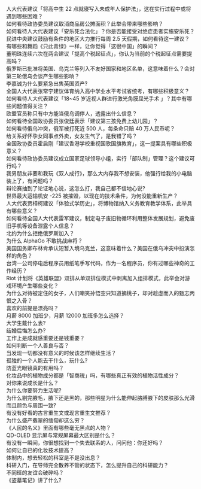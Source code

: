 人大代表建议「将高中生 22 点就寝写入未成年人保护法」，这在实行过程中或将遇到哪些困难？  
如何看待政协委员建议取消商品房公摊面积？此举会带来哪些影响？  
如何看待人大代表建议「安乐死合法化」？你是否能接受对绝症患者实施安乐死？  
民进中央建议鼓励有条件的地区大力推行每周 2.5 天假期，如何看待这一建议？  
有哪些和舞蹈《只此青绿》一样，让你觉得「这很中国」的瞬间？  
董明珠连续六次在两会建议「提高个税起征点」，你认为当前的个税起征点需要提高吗？  
俄罗斯已批准将美国、乌克兰等列入不友好国家和地区名单，这意味着什么？会对第三轮俄乌会谈产生哪些影响？  
李嘉诚为什么要紧急出售英国资产?  
全国人大代表张常宁建议体育纳入高中学业水平考试省统考，有哪些积极意义？  
如何看待人大代表建议「18~45 岁近视人群进行激光角膜屈光手术 」？其中有哪些问题值得关注？  
欧盟官员称只有中方能当俄乌调停人，透露出什么信息？  
如何看待全国政协委员张俊廷表示「建议第三孩免费上幼儿园」？  
如何看待俄乌冲突，俄军被打死近 500 人，每条命只赔 40 万人民币呢？  
给关系好怀孕女同事点外卖，女友生气了，是我错了吗？  
全国政协委员霍启刚「建议香港学校重视国歌国旗教育」，这一提案具有哪些积极意义？  
如何看待政协委员建议成立国家足球领导小组，实行「部队制」管理？这个建议可行吗？  
我男朋友非要和我玩《双人成行》，那么大内存我不想安装，他强行给我的小电脑装上了，有问题吗？  
辩论赛抽到了论证地心说，这怎么打，我自己都不信地心说?  
世界最大运输机安 -225 被摧毁，以现在的技术条件，为何没能重新生产？  
人大代表贾樟柯建议「体验式学历史」，将博物馆纳入义务教育教学体系，此举具有哪些意义？  
如何看待全国人大代表雷军建议，制定电子废旧物循环利用整体发展规划，避免废旧手机等设备泄露个人信息？  
北约为什么拒绝俄罗斯加入？  
为什么 AlphaGo 不敢挑战麻将？  
美国国务卿布林肯承认短暂入境乌克兰，这意味着什么？美国在俄乌冲突中扮演怎样的角色？  
台湾一公司停电后程序员用纸笔手写代码，作为一名程序员，你有过哪些神奇的工作经历？  
Riot 计划将《英雄联盟》双排从单双排位模式中剥离加入组排模式，此举会对游戏环境产生哪些变化？  
为什么对待被定住的女子，人们嘲笑孙悟空只知道摘桃子，却对趁虚而入的甄志丙恨之入骨？  
喜欢的前提是漂亮吗？  
月薪 8000 加班少，月薪 12000 加班多怎么选择？  
大学生戴什么表?  
结婚后悔怎么办?  
工作上是成就感重要还是钱重要？  
如何判断一个人善良与否？  
当发现一切都没有意义的时候该怎样继续生活？  
孤独的一个人能去干什么，玩什么?  
防蓝光眼镜真的有用吗？  
化妆品中的植物成分都是「智商税」吗，有哪些真正有效的植物活性成分？  
对你来说成长是什么？  
为什么你要努力生活呢?  
为什么剔完腋毛，腋下还是黑的，那些明星为什么能伸起胳膊腋下的皮肤那么光滑而且颜色与周围一致?  
有没有好看的古言重生文或现言重生文推荐？  
为什么盛产翡翠的缅甸却这么穷？  
《人民的名义》里面有哪些毫无黑点的人物？  
QD-OLED 显示屏与常规屏幕最大区别是什么？  
有没有一瞬间，你很想找到一个失去联系的人，问问他：你还好吗？  
如何让自已的化妆技术提高？  
体制内，想去轻松的科室是不是没出息？  
科研入门，在导师完全散养不管的状态下，怎么提升自己的科研能力？  
不同班的友谊会破碎吗？  
《盗墓笔记》讲了什么?  
